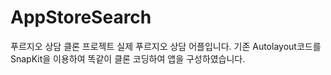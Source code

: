 # AppStoreSearch

푸르지오 상담 클론 프로젝트
실제 푸르지오 상담 어플입니다. 기존 Autolayout코드를 SnapKit을 이용하여 똑같이 클론 코딩하여 앱을 구성하였습니다.
